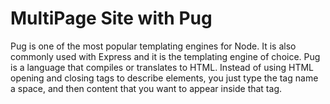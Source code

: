 # MultiPage Site with Pug
 Pug is one of the most popular templating engines for Node. It is also commonly used with Express and it is the templating engine of choice.
 Pug is a language that compiles or translates to HTML. Instead of using HTML opening and closing tags to describe elements, you just type the tag name a space, and then content that you want to appear inside that tag.
 
